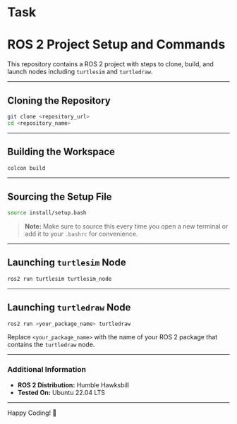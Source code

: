 # Task
# ROS 2 Project Setup and Commands

This repository contains a ROS 2 project with steps to clone, build, and launch nodes including `turtlesim` and `turtledraw`.

---

## Cloning the Repository

```bash
git clone <repository_url>
cd <repository_name>
```

---

## Building the Workspace

```bash
colcon build
```

---

## Sourcing the Setup File

```bash
source install/setup.bash
```

> **Note:** Make sure to source this every time you open a new terminal or add it to your `.bashrc` for convenience.

---

## Launching `turtlesim` Node

```bash
ros2 run turtlesim turtlesim_node
```

---

## Launching `turtledraw` Node

```bash
ros2 run <your_package_name> turtledraw
```

Replace `<your_package_name>` with the name of your ROS 2 package that contains the `turtledraw` node.

---

### Additional Information

- **ROS 2 Distribution:** Humble Hawksbill
- **Tested On:** Ubuntu 22.04 LTS

---

Happy Coding! 🚀

